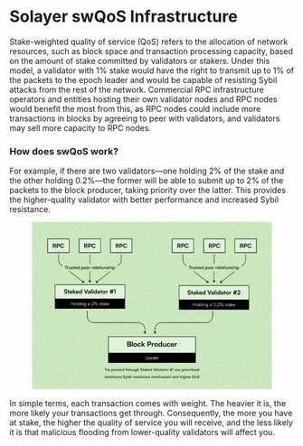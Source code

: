 # Solayer swQoS Infrastructure

Stake-weighted quality of service (QoS) refers to the allocation of network resources, such as block space and transaction processing capacity, based on the amount of stake committed by validators or stakers. Under this model, a validator with 1% stake would have the right to transmit up to 1% of the packets to the epoch leader and would be capable of resisting Sybil attacks from the rest of the network. Commercial RPC infrastructure operators and entities hosting their own validator nodes and RPC nodes would benefit the most from this, as RPC nodes could include more transactions in blocks by agreeing to peer with validators, and validators may sell more capacity to RPC nodes.&#x20;

### How does swQoS work?

For example, if there are two validators—one holding 2% of the stake and the other holding 0.2%—the former will be able to submit up to 2% of the packets to the block producer, taking priority over the latter. This provides the higher-quality validator with better performance and increased Sybil resistance.

<figure><img src="../.gitbook/assets/image (4) (1) (1) (1).png" alt=""><figcaption></figcaption></figure>

In simple terms, each transaction comes with weight. The heavier it is, the more likely your transactions get through. Consequently, the more you have at stake, the higher the quality of service you will receive, and the less likely it is that malicious flooding from lower-quality validators will affect you.

